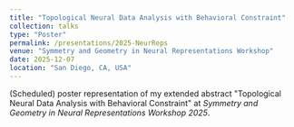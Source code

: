```yaml
---
title: "Topological Neural Data Analysis with Behavioral Constraint"
collection: talks
type: "Poster"
permalink: /presentations/2025-NeurReps
venue: "Symmetry and Geometry in Neural Representations Workshop"
date: 2025-12-07
location: "San Diego, CA, USA"
---
```


(Scheduled) poster representation of my extended abstract "Topological Neural Data Analysis with Behavioral Constraint" at *Symmetry and Geometry in Neural Representations Workshop 2025*.
